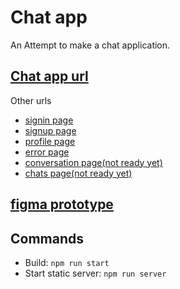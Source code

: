 # Chat app

An Attempt to make a chat application.

## [Chat app url](https://vigilant-goldwasser-933a00.netlify.app)

Other urls

-   [signin page](https://vigilant-goldwasser-933a00.netlify.app/signin)
-   [signup page](https://vigilant-goldwasser-933a00.netlify.app/signup)
-   [profile page](https://vigilant-goldwasser-933a00.netlify.app/profile)
-   [error page](https://vigilant-goldwasser-933a00.netlify.app/error)
-   [conversation page(not ready yet)](https://vigilant-goldwasser-933a00.netlify.app/conversation)
-   [chats page(not ready yet)](https://vigilant-goldwasser-933a00.netlify.app/chats)

## [figma prototype](https://www.figma.com/file/NY3o1T3tKVW6zS0zruZ4K4/Chat-App?node-id=0%3A1)

## Commands

-   Build: `npm run start`
-   Start static server: `npm run server`
